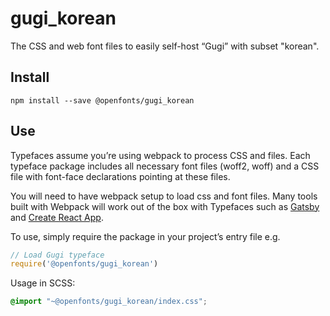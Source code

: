 
# gugi_korean

The CSS and web font files to easily self-host “Gugi” with subset "korean".

## Install

`npm install --save @openfonts/gugi_korean`

## Use

Typefaces assume you’re using webpack to process CSS and files. Each typeface
package includes all necessary font files (woff2, woff) and a CSS file with
font-face declarations pointing at these files.

You will need to have webpack setup to load css and font files. Many tools built
with Webpack will work out of the box with Typefaces such as [Gatsby](https://github.com/gatsbyjs/gatsby)
and [Create React App](https://github.com/facebookincubator/create-react-app).

To use, simply require the package in your project’s entry file e.g.

```javascript
// Load Gugi typeface
require('@openfonts/gugi_korean')
```

Usage in SCSS:
```scss
@import "~@openfonts/gugi_korean/index.css";
```
